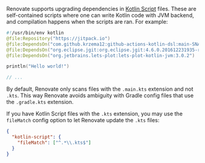 Renovate supports upgrading dependencies in [Kotlin Script](https://github.com/Kotlin/KEEP/blob/master/proposals/scripting-support.md) files.
These are self-contained scripts where one can write Kotlin code with JVM backend, and compilation happens when the scripts are ran.
For example:

```kotlin
#!/usr/bin/env kotlin
@file:Repository("https://jitpack.io")
@file:DependsOn("com.github.krzema12:github-actions-kotlin-dsl:main-SNAPSHOT")
@file:DependsOn("org.eclipse.jgit:org.eclipse.jgit:4.6.0.201612231935-r")
@file:DependsOn("org.jetbrains.lets-plot:lets-plot-kotlin-jvm:3.0.2")

println("Hello world!")

// ...
```

By default, Renovate only scans files with the `.main.kts` extension and not `.kts`.
This way Renovate avoids ambiguity with Gradle config files that use the `.gradle.kts` extension.

If you have Kotlin Script files with the `.kts` extension, you may use the `fileMatch` config option to let Renovate update the `.kts` files:

```json
{
  "kotlin-script": {
    "fileMatch": ["^.*\\.kts$"]
  }
}
```
